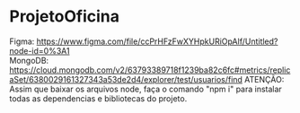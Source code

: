 # ProjetoOficina
 
Figma: https://www.figma.com/file/ccPrHFzFwXYHpkURiOpAlf/Untitled?node-id=0%3A1 <br>
MongoDB: https://cloud.mongodb.com/v2/63793389718f1239ba82c6fc#metrics/replicaSet/6380029161327343a53de2d4/explorer/test/usuarios/find
ATENÇÃO: Assim que baixar os arquivos node, faça o comando "npm i" para instalar todas as dependencias e bibliotecas do projeto.

